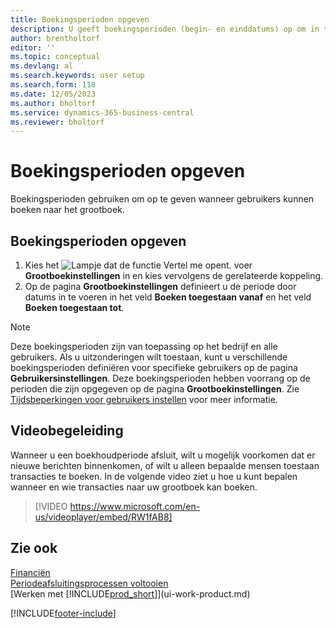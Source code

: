 ```yaml
---
title: Boekingsperioden opgeven
description: U geeft boekingsperioden (begin- en einddatums) op om in te stellen wanneer gebruikers naar het grootboek kunnen boeken.
author: brentholtorf
editor: ''
ms.topic: conceptual
ms.devlang: al
ms.search.keywords: user setup
ms.search.form: 118
ms.date: 12/05/2023
ms.author: bholtorf
ms.service: dynamics-365-business-central
ms.reviewer: bholtorf
---
```

# <a name="specify-posting-periods"></a>Boekingsperioden opgeven

Boekingsperioden gebruiken om op te geven wanneer gebruikers kunnen boeken naar het grootboek.  

## <a name="to-specify-posting-periods"></a>Boekingsperioden opgeven

1. Kies het ![Lampje dat de functie Vertel me opent.](media/ui-search/search_small.png "Vertel me wat u wilt doen") voer **Grootboekinstellingen** in en kies vervolgens de gerelateerde koppeling.  
2. Op de pagina **Grootboekinstellingen** definieert u de periode door datums in te voeren in het veld **Boeken toegestaan vanaf** en het veld **Boeken toegestaan tot**.  

> [!NOTE]  
> Deze boekingsperioden zijn van toepassing op het bedrijf en alle gebruikers. Als u uitzonderingen wilt toestaan, kunt u verschillende boekingsperioden definiëren voor specifieke gebruikers op de pagina **Gebruikersinstellingen**. Deze boekingsperioden hebben voorrang op de perioden die zijn opgegeven op de pagina **Grootboekinstellingen**. Zie [Tijdsbeperkingen voor gebruikers instellen](ui-define-granular-permissions.md#set-up-time-constraints-for-users) voor meer informatie.

## <a name="video-guidance"></a>Videobegeleiding

Wanneer u een boekhoudperiode afsluit, wilt u mogelijk voorkomen dat er nieuwe berichten binnenkomen, of wilt u alleen bepaalde mensen toestaan transacties te boeken. In de volgende video ziet u hoe u kunt bepalen wanneer en wie transacties naar uw grootboek kan boeken.

> [!VIDEO https://www.microsoft.com/en-us/videoplayer/embed/RW1fAB8]

## <a name="see-also"></a>Zie ook

[Financiën](finance.md)  
[Periodeafsluitingsprocessen voltooien](year-how-complete-period-end-processes.md)  
[Werken met [!INCLUDE[prod_short](includes/prod_short.md)]](ui-work-product.md)


[!INCLUDE[footer-include](includes/footer-banner.md)]
